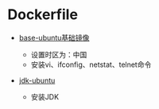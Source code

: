 # Dockerfile


* [base-ubuntu基础镜像](https://hub.docker.com/r/hyzhengwei/base-ubuntu)
    * 设置时区为：中国
    * 安装vi、ifconfig、netstat、telnet命令

* [jdk-ubuntu](https://hub.docker.com/r/hyzhengwei/jdk-ubuntu/)
    * 安装JDK
    
